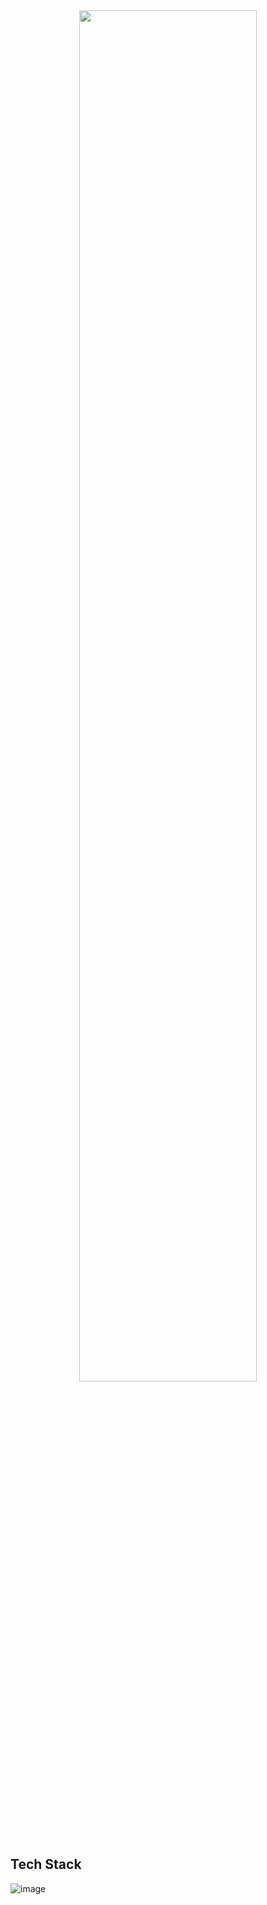 <div align="center">
  <img width="75%" src="https://github.com/Doer-org/MorPhoto/assets/55625375/72bf2d4b-2a76-4dbb-ac0f-fcd106b62fdd">
</div>

## Tech Stack
![image](https://github.com/Doer-org/MorPhoto/assets/55625375/28c2b31f-61ac-4d7c-8dee-7bfdce5e0d66)
